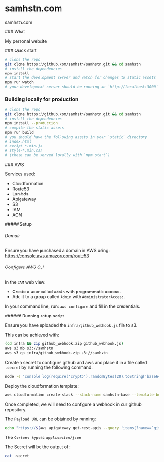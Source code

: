 # samhstn.com

[samhstn.com](http://samhstn.com)

### What

My personal website

### Quick start

```bash
# clone the repo
git clone https://github.com/samhstn/samhstn.git && cd samhstn
# install the dependencies
npm install
# start the development server and watch for changes to static assets
npm run watch
# your development server should be running on `http://localhost:3000`
```

### Building locally for production

```bash
# clone the repo
git clone https://github.com/samhstn/samhstn.git && cd samhstn
# install the dependencies
npm install --production
# compile the static assets
npm run build
# you should have the following assets in your `static` directory
# index.html
# script-*.min.js
# style-*.min.css
# (these can be served locally with `npm start`)
```

### AWS

Services used:

+ Cloudformation
+ Route53
+ Lambda
+ Apigateway
+ S3
+ IAM
+ ACM

##### Setup

###### Domain

Ensure you have purchased a domain in AWS using: https://console.aws.amazon.com/route53

###### Configure AWS CLI

In the `IAM` web view:

+ Create a user called `admin` with programmatic access.
+ Add it to a group called `Admin` with `AdministratorAccess`.

In your command line, run: `aws configure` and fill in the credentials.

###### Running setup script

Ensure you have uploaded the `infra/github_webhook.js` file to s3.

This can be achieved with:

```bash
(cd infra && zip github_webhook.zip github_webhook.js)
aws s3 mb s3://samhstn
aws s3 cp infra/github_webhook.zip s3://samhstn
```

Create a secret to configure github and aws and place it in a file called `.secret` by running the following command:

```bash
node -e "console.log(require('crypto').randomBytes(20).toString('base64'));" > .secret
```

Deploy the cloudformation template:

```bash
aws cloudformation create-stack --stack-name samhstn-base --template-body file://infra/base.yml --capabilities CAPABILITY_NAMED_IAM --parameters "Secret=$(cat .secret)"
```

Once completed, we will need to configure a webhook in our github repository.

The `Payload URL` can be obtained by running:

```bash
echo "https://$(aws apigateway get-rest-apis --query 'items[?name==`github_webhook`] | [0].id' --output text).execute-api.eu-west-1.amazonaws.com/prod/github_webhook"
```

The `Content type` is `application/json`

The Secret will be the output of:

```bash
cat .secret
```
